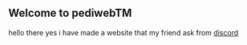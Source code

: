 ## Welcome to pediwebTM

hello there yes i have made a website that my friend ask from [discord](https//discord.gg/QjJXD2qRRz)
